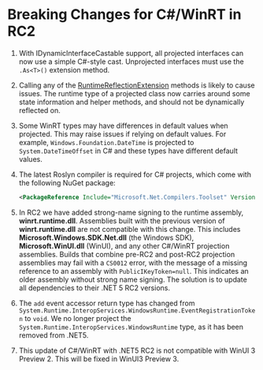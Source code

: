 # Breaking Changes for C#/WinRT in RC2

1.  With IDynamicInterfaceCastable support, all projected interfaces can now use a simple C#-style cast.  Unprojected interfaces must use the `.As<T>()` extension method.

2.  Calling any of the [RuntimeReflectionExtension](https://docs.microsoft.com/dotnet/api/system.reflection.runtimereflectionextensions?view=net-5.0) methods is likely to cause issues. The runtime type of a projected class now carries around some state information and helper methods, and should not be dynamically reflected on.

3. Some WinRT types may have differences in default values when projected. This may raise issues if relying on default values. For example, `Windows.Foundation.DateTime` is projected to `System.DateTimeOffset` in C# and these types have different default values.

4. The latest Roslyn compiler is required for C# projects, which come with the following NuGet package:

    ```xml
    <PackageReference Include="Microsoft.Net.Compilers.Toolset" Version="3.8.0-4.20472.6"
    ```

5. In RC2 we have added strong-name signing to the runtime assembly, **winrt.runtime.dll**. Assemblies built with the previous version of **winrt.runtime.dll** are not compatible with this change. This includes **Microsoft.Windows.SDK.Net.dll** (the Windows SDK), **Microsoft.WinUI.dll** (WinUI), and any other C#/WinRT projection assemblies. Builds that combine pre-RC2 and post-RC2 projection assemblies may fail with a `CS0012` error, with the message of a missing reference to an assembly with `PublicIKeyToken=null`. This indicates an older assembly without strong name signing. The solution is to update all dependencies to their .NET 5 RC2 versions.

6. The `add` event accessor return type has changed from `System.Runtime.InteropServices.WindowsRuntime.EventRegistrationToken` to `void`. We no longer project the `System.Runtime.InteropServices.WindowsRuntime` type, as it has been removed from .NET5.

7. This update of C#/WinRT with .NET5 RC2 is not compatible with WinUI 3 Preview 2. This will be fixed in WinUI3 Preview 3.

